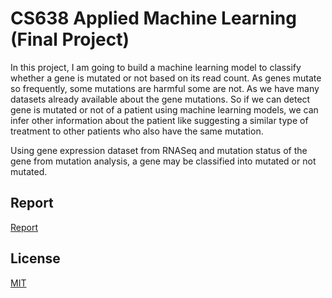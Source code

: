 # CS638 Applied Machine Learning (Final Project)
In this project, I am going to build a machine learning model to classify whether a gene is mutated or not based on its read count. As genes mutate so frequently, some mutations are harmful some are not. As we have many datasets already available about the gene mutations. So if we can detect gene is mutated or not of a patient using machine learning models, we can infer other information about the patient like suggesting a similar type of treatment to other patients who also have the same mutation. 

Using gene expression dataset from RNASeq and mutation status of the gene from mutation analysis, a gene may be classified into mutated or not mutated.

## Report
[Report](https://sites.google.com/view/ml-project-report/home)

## License
[MIT](https://choosealicense.com/licenses/mit/)